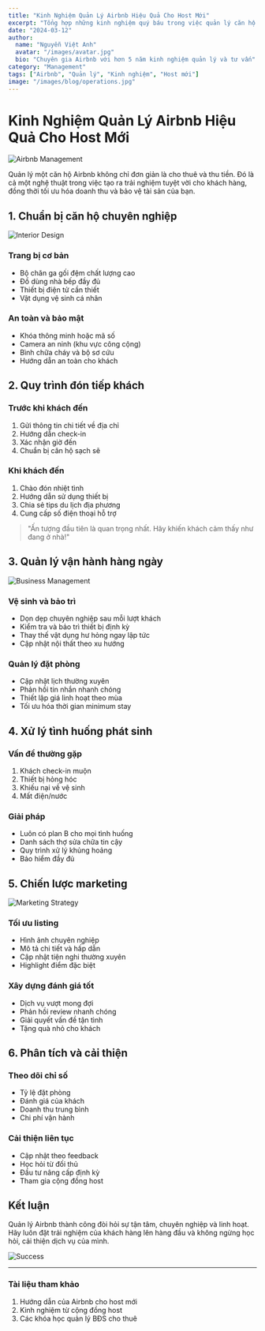 ```yaml
---
title: "Kinh Nghiệm Quản Lý Airbnb Hiệu Quả Cho Host Mới"
excerpt: "Tổng hợp những kinh nghiệm quý báu trong việc quản lý căn hộ Airbnb, từ cách tiếp đón khách đến xử lý các tình huống phát sinh."
date: "2024-03-12"
author:
  name: "Nguyễn Việt Anh"
  avatar: "/images/avatar.jpg"
  bio: "Chuyên gia Airbnb với hơn 5 năm kinh nghiệm quản lý và tư vấn"
category: "Management"
tags: ["Airbnb", "Quản lý", "Kinh nghiệm", "Host mới"]
image: "/images/blog/operations.jpg"
---
```


# Kinh Nghiệm Quản Lý Airbnb Hiệu Quả Cho Host Mới

![Airbnb Management](/images/blog/airbnb-hero.jpg)

Quản lý một căn hộ Airbnb không chỉ đơn giản là cho thuê và thu tiền. Đó là cả một nghệ thuật trong việc tạo ra trải nghiệm tuyệt vời cho khách hàng, đồng thời tối ưu hóa doanh thu và bảo vệ tài sản của bạn.

## 1. Chuẩn bị căn hộ chuyên nghiệp

![Interior Design](/images/blog/interior-design.jpg)

### Trang bị cơ bản
- Bộ chăn ga gối đệm chất lượng cao
- Đồ dùng nhà bếp đầy đủ
- Thiết bị điện tử cần thiết
- Vật dụng vệ sinh cá nhân

### An toàn và bảo mật
- Khóa thông minh hoặc mã số
- Camera an ninh (khu vực công cộng)
- Bình chữa cháy và bộ sơ cứu
- Hướng dẫn an toàn cho khách

## 2. Quy trình đón tiếp khách

### Trước khi khách đến
1. Gửi thông tin chi tiết về địa chỉ
2. Hướng dẫn check-in
3. Xác nhận giờ đến
4. Chuẩn bị căn hộ sạch sẽ

### Khi khách đến
1. Chào đón nhiệt tình
2. Hướng dẫn sử dụng thiết bị
3. Chia sẻ tips du lịch địa phương
4. Cung cấp số điện thoại hỗ trợ

> "Ấn tượng đầu tiên là quan trọng nhất. Hãy khiến khách cảm thấy như đang ở nhà!"

## 3. Quản lý vận hành hàng ngày

![Business Management](/images/blog/operations.jpg)

### Vệ sinh và bảo trì
- Dọn dẹp chuyên nghiệp sau mỗi lượt khách
- Kiểm tra và bảo trì thiết bị định kỳ
- Thay thế vật dụng hư hỏng ngay lập tức
- Cập nhật nội thất theo xu hướng

### Quản lý đặt phòng
- Cập nhật lịch thường xuyên
- Phản hồi tin nhắn nhanh chóng
- Thiết lập giá linh hoạt theo mùa
- Tối ưu hóa thời gian minimum stay

## 4. Xử lý tình huống phát sinh

### Vấn đề thường gặp
1. Khách check-in muộn
2. Thiết bị hỏng hóc
3. Khiếu nại về vệ sinh
4. Mất điện/nước

### Giải pháp
- Luôn có plan B cho mọi tình huống
- Danh sách thợ sửa chữa tin cậy
- Quy trình xử lý khủng hoảng
- Bảo hiểm đầy đủ

## 5. Chiến lược marketing

![Marketing Strategy](/images/blog/marketing.jpg)

### Tối ưu listing
- Hình ảnh chuyên nghiệp
- Mô tả chi tiết và hấp dẫn
- Cập nhật tiện nghi thường xuyên
- Highlight điểm đặc biệt

### Xây dựng đánh giá tốt
- Dịch vụ vượt mong đợi
- Phản hồi review nhanh chóng
- Giải quyết vấn đề tận tình
- Tặng quà nhỏ cho khách

## 6. Phân tích và cải thiện

### Theo dõi chỉ số
- Tỷ lệ đặt phòng
- Đánh giá của khách
- Doanh thu trung bình
- Chi phí vận hành

### Cải thiện liên tục
- Cập nhật theo feedback
- Học hỏi từ đối thủ
- Đầu tư nâng cấp định kỳ
- Tham gia cộng đồng host

## Kết luận

Quản lý Airbnb thành công đòi hỏi sự tận tâm, chuyên nghiệp và linh hoạt. Hãy luôn đặt trải nghiệm của khách hàng lên hàng đầu và không ngừng học hỏi, cải thiện dịch vụ của mình.

![Success](/images/blog/success.jpg)

---

### Tài liệu tham khảo
1. Hướng dẫn của Airbnb cho host mới
2. Kinh nghiệm từ cộng đồng host
3. Các khóa học quản lý BĐS cho thuê 